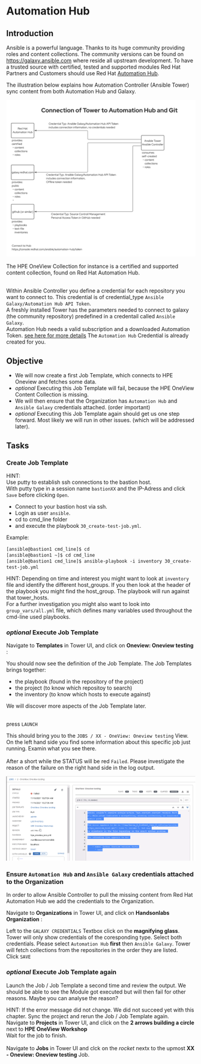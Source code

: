 # Automation Hub

## Introduction

Ansible is a powerful language. Thanks to its huge community providing roles and content collections. The community versions can be found on https://galaxy.ansible.com where reside all upstream development. To have a trusted source with certified, tested and supported modules Red Hat Partners and Customers should use Red Hat [Automation Hub](https://console.redhat.com/ansible/automation-hub).<br>

The illustration below explains how Automation Controller (Ansible Tower) sync content from both Automation Hub and Galaxy.

![Module-Missing](/images/ansible-workshop-illustration-02.png)


The HPE OneView Collection for instance is a certified and supported content collection, found on Red Hat Automation Hub.<br><br>

Within Ansible Controller you define a credential for each repository you want to connect to. This credential is of credential_type `Ansible Galaxy/Automation Hub API Token`.<br>
A freshly installed Tower has the parameters needed to connect to galaxy (the community repository) predefined in a credentail called `Ansible Galaxy`.<br>
Automation Hub needs a valid subscription and a downloaded Automation Token. [see here for more details](https://console.redhat.com/ansible/automation-hub/token) 
The `Automation Hub` Credential is already created for you.

## Objective
- We will now create a first Job Template, which connects to HPE Oneview and fetches some data.
- _optional_ Executing this Job Template will fail, because the HPE OneView Content Collection is missing.
- We will then ensure that the Organization has `Automation Hub` and `Ansible Galaxy` credentials attached. (order important)
- _optional_ Executing this Job Template again should get us one step forward. Most likely we will run in other issues. (which will be addressed later).

## Tasks
### Create Job Template
HINT:<br>
Use putty to establish ssh connections to the bastion host.<br>
With putty type in a session name `bastionXX` and the IP-Adress and click `Save` before clicking `Open`.<br>

- Connect to your bastion host via ssh. 
- Login as user `ansible`.
- cd to cmd_line folder
- and execute the playbook `30_create-test-job.yml`.

Example:
```
[ansible@bastion1 cmd_line]$ cd
[ansible@bastion1 ~]$ cd cmd_line
[ansible@bastion1 cmd_line]$ ansible-playbook -i inventory 30_create-test-job.yml
```
HINT:
Depending on time and interest you might want to look at `inventory` file and identify the different host_groups. If you then look at the header of the playbook you might find the host_group. The playbook will run against that tower_hosts.<br>
For a further investigation you might also want to look into `group_vars/all.yml` file, which defines many variables used throughout the cmd-line used playbooks. 

### _optional_ Execute Job Template
Navigate to **Templates** in Tower UI, and click on **Oneview: Oneview testing** :

You should now see the definition of the Job Template. The Job Templates brings together:
- the playbook (found in the repository of the project)
- the project  (to know which repositoy to search)
- the inventory (to know which hosts to execute against)

We will discover more aspects of the Job Template later.<br><br>

press `LAUNCH`

This should bring you to the `JOBS / XX - OneView: Oneview testing` View.<br>
On the left hand side you find some information about this specific job just running. Examin what you see there.<br>  
After a short while the STATUS will be red `Failed`. Please investigate the reason of the failure on the right hand side in the log output. 

![Module-Missing](/images/module_missing.png)

### Ensure `Automation Hub` and `Ansible Galaxy` credentials attached to the Organization

In order to allow Ansible Controller to pull the missing content from Red Hat Automation Hub we add the credentials to the Organization.

Navigate to **Organizations** in Tower UI, and click on **Handsonlabs Organization** :

Left to the `GALAXY CREDENTIALS` Textbox click on the **magnifying glass**.<br>
Tower will only show credentials of the coresponding type. Select both credentials. Please select `Automation Hub` **first** then `Ansible Galaxy`. Tower will fetch collections from the repositories in the order they are listed.<br>
Click `SAVE`

### _optional_ Execute Job Template again
Launch the Job / Job Template a second time and review the output. We should be able to see the Module got executed but will then fail for other reasons. Maybe you can analyse the reason?

HINT: 
If the error message did not change. We did not succeed yet with this chapter. Sync the project and rerun the Job / Job Template again.<br>
Navigate to **Projects** in Tower UI, and click on the **2 arrows building a circle** next to **HPE OneView Workshop** <br>
Wait for the job to finish.<br>  
Navigate to **Jobs** in Tower UI and clck on the *rocket* nextx to the upmost **XX - Oneview: Oneview testing** Job.

